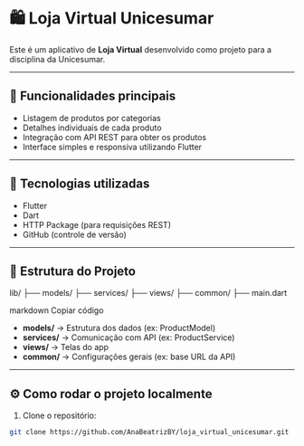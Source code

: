 # 🛍️ Loja Virtual Unicesumar

Este é um aplicativo de **Loja Virtual** desenvolvido como projeto para a disciplina da Unicesumar.

---

## 📱 Funcionalidades principais

- Listagem de produtos por categorias
- Detalhes individuais de cada produto
- Integração com API REST para obter os produtos
- Interface simples e responsiva utilizando Flutter

---

## 🚀 Tecnologias utilizadas

- Flutter
- Dart
- HTTP Package (para requisições REST)
- GitHub (controle de versão)

---

## 📂 Estrutura do Projeto

lib/
├── models/
├── services/
├── views/
├── common/
├── main.dart

markdown
Copiar código

- **models/** → Estrutura dos dados (ex: ProductModel)
- **services/** → Comunicação com API (ex: ProductService)
- **views/** → Telas do app
- **common/** → Configurações gerais (ex: base URL da API)

---

## ⚙️ Como rodar o projeto localmente

1. Clone o repositório:

```bash
git clone https://github.com/AnaBeatrizBY/loja_virtual_unicesumar.git